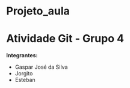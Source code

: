# Projeto_aula

# Atividade Git - Grupo 4

**Integrantes:**

- Gaspar José da Silva
- Jorgito
- Esteban
